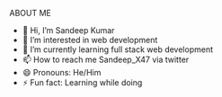 ABOUT ME

- 👋 Hi, I’m Sandeep Kumar
- 👀 I’m interested in web development
- 🌱 I’m currently learning full stack web development
- 📫 How to reach me Sandeep_X47 via twitter
- 😄 Pronouns: He/Him
- ⚡ Fun fact: Learning while doing

